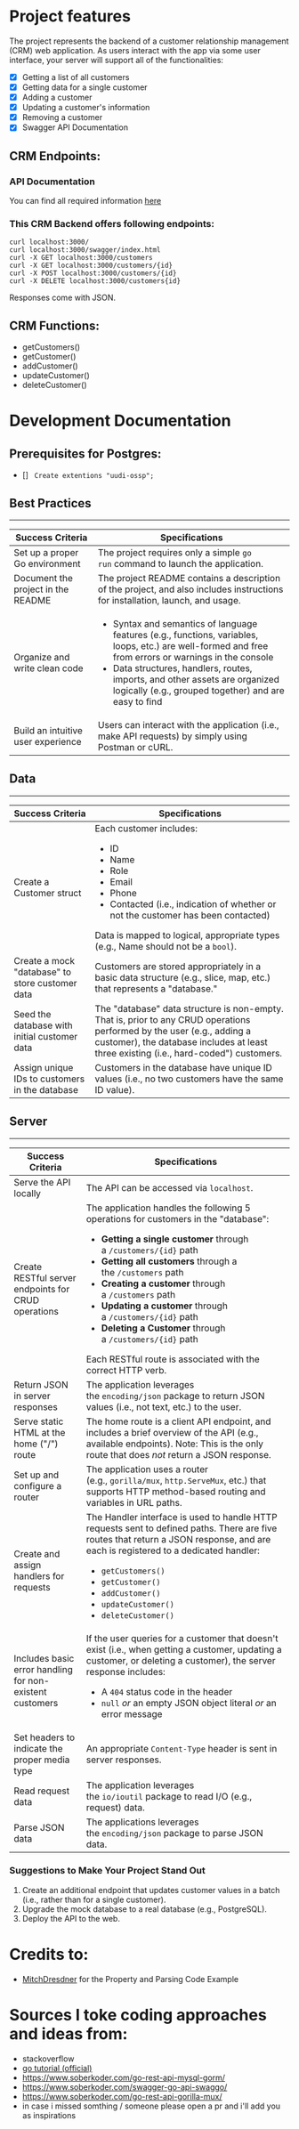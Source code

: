 # Project features
The project represents the backend of a customer relationship management (CRM) web application. As users interact with the app via some user interface, your server will support all of the functionalities:

- [x] Getting a list of all customers
- [x] Getting data for a single customer
- [x] Adding a customer
- [x] Updating a customer's information
- [x] Removing a customer
- [x] Swagger API Documentation 

## CRM Endpoints:
### API Documentation
You can find all required information [here](http://localhost:3000/swagger/index.html)

### This CRM Backend offers following endpoints:
```shell
curl localhost:3000/
curl localhost:3000/swagger/index.html
curl -X GET localhost:3000/customers
curl -X GET localhost:3000/customers/{id}
curl -X POST localhost:3000/customers/{id}
curl -X DELETE localhost:3000/customers{id}
```
Responses come with JSON.

## CRM Functions:
- getCustomers()
- getCustomer()
- addCustomer()
- updateCustomer()
- deleteCustomer()

# Development Documentation

## Prerequisites for Postgres:
- [] ` Create extentions "uudi-ossp";`

## Best Practices
--------------

| Success Criteria | Specifications |
| --- | --- |
|Set up a proper Go environment | The project requires only a simple `go run` command to launch the application.
|Document the project in the README |The project README contains a description of the project, and also includes instructions for installation, launch, and usage. |
|Organize and write clean code | <ul><li>Syntax and semantics of language features (e.g., functions, variables, loops, etc.) are well-formed and free from errors or warnings in the console </li><li>Data structures, handlers, routes, imports, and other assets are organized logically (e.g., grouped together) and are easy to find</li></ul> |
|Build an intuitive user experience |Users can interact with the application (i.e., make API requests) by simply using Postman or cURL. |

## Data
----

| Success Criteria | Specifications |
| --- | --- |
|Create a Customer struct |Each customer includes: <ul><li>ID</li><li>Name</li><li>Role</li><li>Email</li><li>Phone</li><li>Contacted (i.e., indication of whether or not the customer has been contacted)</li></ul> Data is mapped to logical, appropriate types (e.g., Name should not be a `bool`). |
| Create a mock "database" to store customer data |Customers are stored appropriately in a basic data structure (e.g., slice, map, etc.) that represents a "database." |
|Seed the database with initial customer data |The "database" data structure is non-empty. That is, prior to any CRUD operations performed by the user (e.g., adding a customer), the database includes at least three existing (i.e., hard-coded") customers. |
| Assign unique IDs to customers in the database |Customers in the database have unique ID values (i.e., no two customers have the same ID value). |

## Server
------

| Success Criteria | Specifications |
| --- | --- |
|Serve the API locally |The API can be accessed via `localhost`. |
|Create RESTful server endpoints for CRUD operations | The application handles the following 5 operations for customers in the "database": <ul><li>**Getting a single customer** through a `/customers/{id}` path</li><li>**Getting all customers** through a the `/customers` path</li><li>**Creating a customer** through a `/customers` path</li><li>**Updating a customer** through a `/customers/{id}` path</li><li>**Deleting a Customer** through a `/customers/{id}` path</li></ul> Each RESTful route is associated with the correct HTTP verb.|
|Return JSON in server responses |The application leverages the `encoding/json` package to return JSON values (i.e., not text, etc.) to the user. |
|Serve static HTML at the home ("/") route |The home route is a client API endpoint, and includes a brief overview of the API (e.g., available endpoints). Note: This is the only route that does *not* return a JSON response. |
|Set up and configure a router |The application uses a router (e.g., `gorilla/mux`, `http.ServeMux`, etc.) that supports HTTP method-based routing and variables in URL paths. |
|Create and assign handlers for requests |The Handler interface is used to handle HTTP requests sent to defined paths. There are five routes that return a JSON response, and are each is registered to a dedicated handler: <ul><li>`getCustomers()`</li><li>`getCustomer()`</li><li>`addCustomer()`</li><li>`updateCustomer()`</li><li>`deleteCustomer()`</li></ul>
|Includes basic error handling for non-existent customers  |If the user queries for a customer that doesn't exist (i.e., when getting a customer, updating a customer, or deleting a customer), the server response includes: <ul><li> A `404` status code in the header </li><li>`null` *or* an empty JSON object literal *or* an error message</li></ul>|
|Set headers to indicate the proper media type |An appropriate `Content-Type` header is sent in server responses. |
|Read request data |The application leverages the `io/ioutil` package to read I/O (e.g., request) data. |
|Parse JSON data |The applications leverages the `encoding/json` package to parse JSON data. |

### Suggestions to Make Your Project Stand Out

1.  Create an additional endpoint that updates customer values in a batch (i.e., rather than for a single customer).
2.  Upgrade the mock database to a real database (e.g., PostgreSQL).
3.  Deploy the API to the web.

# Credits to:
- [MitchDresdner](https://github.com/MitchDresdner/winestore/tree/master) for the Property and Parsing Code Example

# Sources I toke coding approaches and ideas from:
- stackoverflow
- [go tutorial (official)](https://github.com/golang/go/wiki/SQLInterface)
- https://www.soberkoder.com/go-rest-api-mysql-gorm/
- https://www.soberkoder.com/swagger-go-api-swaggo/
- https://www.soberkoder.com/go-rest-api-gorilla-mux/
- in case i missed somthing / someone please open a pr and i'll add you as inspirations

